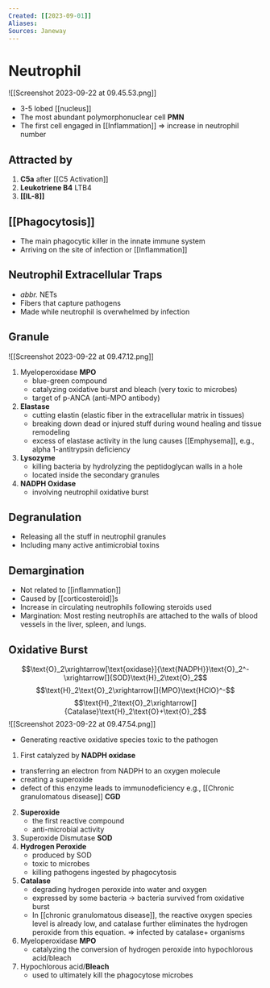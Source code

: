 ```yaml
---
Created: [[2023-09-01]]
Aliases: 
Sources: Janeway
---
```

# Neutrophil
![[Screenshot 2023-09-22 at 09.45.53.png]]
- 3-5 lobed [[nucleus]]
- The most abundant polymorphonuclear cell **PMN**
- The first cell engaged in [[Inflammation]] ⇒ increase in neutrophil number

## Attracted by
1. **C5a** after [[C5 Activation]]
2. **Leukotriene B4** LTB4
3. **[[IL-8]]**

## [[Phagocytosis]]
- The main phagocytic killer in the innate immune system
- Arriving on the site of infection or [[Inflammation]]

## Neutrophil Extracellular Traps
- *abbr.* NETs
- Fibers that capture pathogens
- Made while neutrophil is overwhelmed by infection

## Granule
![[Screenshot 2023-09-22 at 09.47.12.png]]
1. Myeloperoxidase **MPO**
   - blue-green compound
   - catalyzing oxidative burst and bleach (very toxic to microbes)
   - target of p-ANCA (anti-MPO antibody)
2. **Elastase**
   - cutting elastin (elastic fiber in the extracellular matrix in tissues)
   - breaking down dead or injured stuff during wound healing and tissue remodeling
   - excess of elastase activity in the lung causes [[Emphysema]], 
     e.g., alpha 1-antitrypsin deficiency
3. **Lysozyme**
   - killing bacteria by hydrolyzing the peptidoglycan walls in a hole
   - located inside the secondary granules
4. **NADPH Oxidase**
   - involving neutrophil oxidative burst

## Degranulation
- Releasing all the stuff in neutrophil granules
- Including many active antimicrobial toxins

## Demargination
- Not related to [[inflammation]]
- Caused by [[corticosteroid]]s
- Increase in circulating neutrophils following steroids used
- Margination: Most resting neutrophils are attached to the walls of blood vessels in the liver, spleen, and lungs. 

## Oxidative Burst
$$\text{O}_2\xrightarrow[\text{oxidase}]{\text{NADPH}}\text{O}_2^-\xrightarrow[]{SOD}\text{H}_2\text{O}_2$$
$$\text{H}_2\text{O}_2\xrightarrow[]{MPO}\text{HClO}^-$$
$$\text{H}_2\text{O}_2\xrightarrow[]{Catalase}\text{H}_2\text{O}+\text{O}_2$$
![[Screenshot 2023-09-22 at 09.47.54.png]]
- Generating reactive oxidative species toxic to the pathogen
1. First catalyzed by **NADPH oxidase**
  - transferring an electron from NADPH to an oxygen molecule
  - creating a superoxide
  - defect of this enzyme leads to immunodeficiency
    e.g., [[Chronic granulomatous disease]] **CGD**
2. **Superoxide**
   - the first reactive compound
   - anti-microbial activity
3. Superoxide Dismutase **SOD**
4. **Hydrogen Peroxide**
   - produced by SOD
   - toxic to microbes
   - killing pathogens ingested by phagocytosis
5. **Catalase**
   - degrading hydrogen peroxide into water and oxygen
   - expressed by some bacteria → bacteria survived from oxidative burst
   - In [[chronic granulomatous disease]], the reactive oxygen species level is already low, and catalase further eliminates the hydrogen peroxide from this equation. 
     ⇒ infected by catalase+ organisms
6. Myeloperoxidase **MPO**
   - catalyzing the conversion of hydrogen peroxide into hypochlorous acid/bleach
7. Hypochlorous acid/**Bleach**
   - used to ultimately kill the phagocytose microbes
